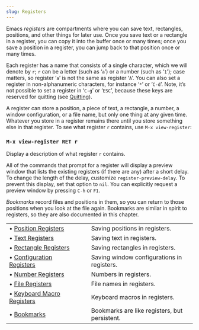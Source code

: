 ```yaml
---
slug: Registers
---
```


Emacs *registers* are compartments where you can save text, rectangles, positions, and other things for later use. Once you save text or a rectangle in a register, you can copy it into the buffer once or many times; once you save a position in a register, you can jump back to that position once or many times.

Each register has a name that consists of a single character, which we will denote by `r`; `r` can be a letter (such as ‘`a`’) or a number (such as ‘`1`’); case matters, so register ‘`a`’ is not the same as register ‘`A`’. You can also set a register in non-alphanumeric characters, for instance ‘`*`’ or ‘`C-d`’. Note, it’s not possible to set a register in ‘`C-g`’ or ‘`ESC`’, because these keys are reserved for quitting (see [Quitting](Quitting)).

A register can store a position, a piece of text, a rectangle, a number, a window configuration, or a file name, but only one thing at any given time. Whatever you store in a register remains there until you store something else in that register. To see what register `r` contains, use `M-x view-register`:

### `M-x view-register RET r`

Display a description of what register `r` contains.

All of the commands that prompt for a register will display a preview window that lists the existing registers (if there are any) after a short delay. To change the length of the delay, customize `register-preview-delay`. To prevent this display, set that option to `nil`. You can explicitly request a preview window by pressing `C-h` or `F1`.

*Bookmarks* record files and positions in them, so you can return to those positions when you look at the file again. Bookmarks are similar in spirit to registers, so they are also documented in this chapter.

|                                                        |    |                                               |
| :----------------------------------------------------- | -- | :-------------------------------------------- |
| • [Position Registers](Position-Registers)             |    | Saving positions in registers.                |
| • [Text Registers](Text-Registers)                     |    | Saving text in registers.                     |
| • [Rectangle Registers](Rectangle-Registers)           |    | Saving rectangles in registers.               |
| • [Configuration Registers](Configuration-Registers)   |    | Saving window configurations in registers.    |
| • [Number Registers](Number-Registers)                 |    | Numbers in registers.                         |
| • [File Registers](File-Registers)                     |    | File names in registers.                      |
| • [Keyboard Macro Registers](Keyboard-Macro-Registers) |    | Keyboard macros in registers.                 |
| • [Bookmarks](Bookmarks)                               |    | Bookmarks are like registers, but persistent. |
